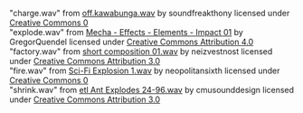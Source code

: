 "charge.wav" from [off.kawabunga.wav](https://freesound.org/people/soundfreakthony/sounds/240944/) by soundfreakthony licensed under [Creative Commons 0](https://creativecommons.org/publicdomain/zero/1.0/)  
"explode.wav" from [Mecha - Effects - Elements - Impact 01](https://freesound.org/people/GregorQuendel/sounds/422114/) by GregorQuendel licensed under [Creative Commons Attribution 4.0](https://creativecommons.org/licenses/by/4.0/)  
"factory.wav" from [short composition 01.wav](https://freesound.org/people/neizvestnost/sounds/184464/) by neizvestnost licensed under [Creative Commons Attribution 3.0](https://creativecommons.org/licenses/by/3.0/)  
"fire.wav" from [Sci-Fi Explosion 1.wav](https://freesound.org/people/neopolitansixth/sounds/582463/) by neopolitansixth licensed under [Creative Commons 0](https://creativecommons.org/publicdomain/zero/1.0/)  
"shrink.wav" from [etl Ant Explodes 24-96.wav](https://freesound.org/people/cmusounddesign/sounds/95885/) by cmusounddesign licensed under [Creative Commons Attribution 3.0](https://creativecommons.org/licenses/by/3.0/)  
